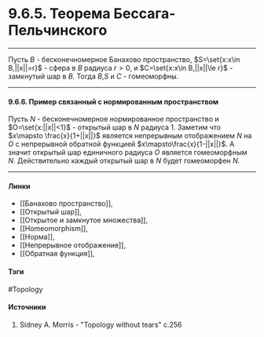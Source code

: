# 9.6.5. Теорема Бессага-Пельчинского
***
Пусть $B$ - бесконечномерное Банахово пространство, $S=\set{x:x\in B,||x||=r}$ - сфера в $B$ радиуса $r>0$, и $C=\set{x:x\in B,||x||\le r}$ - замкнутый шар в $B$. Тогда $B$,$S$ и $C$ - гомеоморфны.
***
#### 9.6.6. Пример связанный с нормированным пространством
Пусть $N$ - бесконечномерное нормированное пространство и $O=\set{x:||x||<1}$ - открытый шар в $N$ радиуса $1$. Заметим что $x\mapsto \frac{x}{1+||x||}$ является непрерывным отображением $N$ на $O$ с непрерывной обратной функцией $x\mapsto\frac{x}{1-||x||}$. А значит открытый шар единичного радиуса $O$ является гомеоморфным $N$. Действительно каждый открытый шар в $N$ будет гомеоморфен $N$.
***
#### Линки
- [[Банахово пространство]],
- [[Открытый шар]],
- [[Открытое и замкнутое множества]],
- [[Homeomorphism]],
- [[Норма]],
- [[Непрерывное отображение]],
- [[Обратная функция]],
#### Тэги
 #Topology 
#### Источники
1. Sidney A. Morris - "Topology without tears" c.256